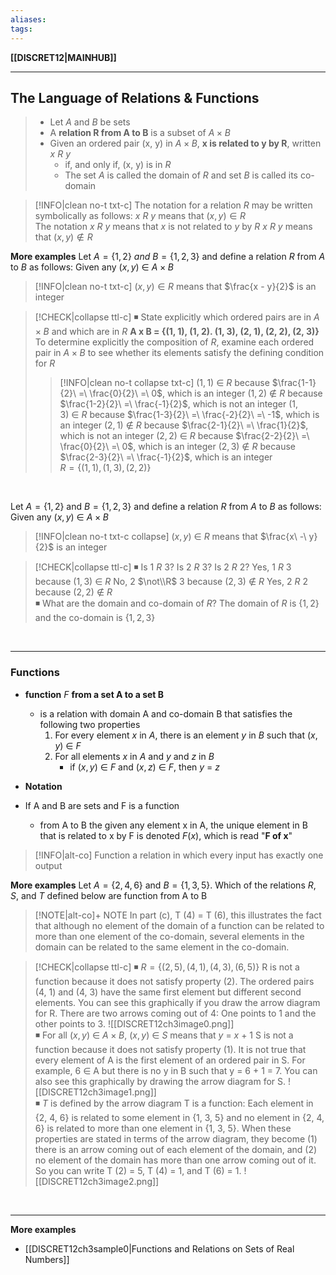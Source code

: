 ```yaml
---
aliases:
tags:
---
```

**[[DISCRET12|MAINHUB]]**

---
## The Language of Relations & Functions
>- Let $A$ and $B$ be sets
>- A **relation R from A to B** is a subset of $A \times B$
>- Given an ordered pair (x, y) in $A \times B$, **x is related to y by R**, written $x\ R\ y$
>	- if, and only if, (x, y) is in $R$
>	- The set $A$ is called  the domain of $R$ and set $B$ is called its co-domain

>[!INFO|clean no-t txt-c]
> The notation for a relation $R$ may be written symbolically as follows:
> $x\ R\ y$ means that $(x, y) \in R$
> <br>
> The notation $x\ R\ y$ means that $x$ is not related to $y$ by $R$
> $x\ R\ y$ means that $(x, y) \notin R$

**More examples**
Let $A = \{1, 2\}\ and\ B = \{1, 2, 3\}$ and define a relation $R$ from $A$ to $B$ as follows: Given any $(x, y)\ \in\ A \times B$

>[!INFO|clean no-t txt-c]
$(x, y) \in R$ means that $\frac{x - y}{2}$ is an integer

>[!CHECK|collapse ttl-c]
> ◾ State explicitly which ordered pairs are in $A \times B$ and which are in $R$
> **A x B = {(1, 1), (1, 2). (1, 3), (2, 1), (2, 2), (2, 3)}** To determine explicitly the composition of $R$, examine each ordered pair in $A \times B$ to see whether its elements satisfy the defining condition for $R$
> &nbsp;
>>[!INFO|clean no-t collapse txt-c]
>> $(1, 1)\ \in\ R$ because $\frac{1-1}{2}\ =\ \frac{0}{2}\ =\ 0$, which is an integer
>> $(1, 2)\ \notin\ R$ because $\frac{1-2}{2}\ =\ \frac{-1}{2}$, which is not an integer
>> $(1, 3)\ \in\ R$ because $\frac{1-3}{2}\ =\ \frac{-2}{2}\ =\ -1$, which is an integer
>> $(2, 1)\ \notin\ R$ because $\frac{2-1}{2}\ =\ \frac{1}{2}$, which is not an integer
>> $(2, 2)\ \in\ R$ because $\frac{2-2}{2}\ =\ \frac{0}{2}\ =\ 0$, which is an integer
>> $(2, 3)\ \notin\ R$ because $\frac{2-3}{2}\ =\ \frac{-1}{2}$, which is an integer
>> <br>
>> $R = \{(1, 1), (1, 3), (2, 2)\}$

<br>

Let $A = \{1, 2\}$ and $B = \{1, 2, 3\}$ and define a relation $R$ from $A$ to $B$ as follows: Given any $(x, y)\ \in\ A \times B$
>[!INFO|clean no-t txt-c collapse]
> $(x, y)\ \in\ R$ means  that $\frac{x\ -\ y}{2}$ is an integer

>[!CHECK|collapse ttl-c]
> ◾ Is 1 $R$ 3? Is 2 $R$ 3? Is 2 $R$ 2?
> Yes, 1 $R$ 3 because $(1, 3)\ \in\ R$
> No, 2 $\not\\R$ 3 because $(2, 3)\ \notin\ R$
> Yes, 2 $R$ 2 because $(2, 2)\ \notin\ R$
> <br>
> ◾ What are the domain and co-domain of $R$?
> The domain of $R$ is $\{1, 2\}$ and the co-domain is $\{1, 2, 3\}$

<br>

---
### Functions
- **function** $F$ **from a set A to a set B**
	- is a relation with domain A and co-domain B that satisfies the following two properties
		1. For every element $x$ in $A$, there is an element $y$ in $B$ such that $(x, y)\ \in\ F$
		2. For all elements $x$ in $A$ and $y$ and $z$ in $B$
			- if $(x, y)\ \in\ F$ and $(x, z)\ \in\ F$, then $y\ =\ z$

- **Notation**
- If A and B are sets and F is a function
	- from A to B the given any element x in A, the unique element in B that is related to x by F is denoted $F(x)$, which is read "**F of x**"

>[!INFO|alt-co] Function
> a relation in which every input has exactly one output

**More examples**
Let $A = \{2, 4, 6\}$ and $B = \{1, 3, 5\}$. Which of the relations $R$, $S$, and $T$ defined below are function from A to B
>[!NOTE|alt-co]+ NOTE
> In part (c), T (4) = T (6), this illustrates the fact that although no element of the domain of a function can be related to more than one element of the co-domain, several elements in the domain can be related to the same element in the co-domain.

>[!CHECK|collapse ttl-c]
> ◾ $R = \{(2, 5), (4, 1), (4, 3), (6, 5)\}$
> R is not a function because it does not satisfy property (2). The ordered pairs (4, 1) and (4, 3) have the same first element but different second elements. You can see this graphically if you draw the arrow diagram for R. There are two arrows coming out of 4: One points to 1 and the other points to 3.
> ![[DISCRET12ch3image0.png]]
> <br>
> ◾ For all $(x, y)\ \in\ A \times B$, $(x, y)\ \in\ S$ means that $y\ =\ x\ +\ 1$
> S is not a function because it does not satisfy property (1). It is not true that every element of A is the first element of an ordered pair in S. For example, 6 ∈ A but there is no y in B such that y = 6 + 1 = 7. You can also see this graphically by drawing the arrow diagram for S.
> ![[DISCRET12ch3image1.png]]
> <br>
> ◾ $T$ is defined by the arrow diagram
> T is a function: Each element in {2, 4, 6} is related to some element in {1, 3, 5} and no element in {2, 4, 6} is related to more than one element in {1, 3, 5}. When these properties are stated in terms of the arrow diagram, they become (1) there is an arrow coming out of each element of the domain, and (2) no element of the domain has more than one arrow coming out of it. So you can write T (2) = 5, T (4) = 1, and T (6) = 1.
> ![[DISCRET12ch3image2.png]]

<br>

---
**More examples**
- [[DISCRET12ch3sample0|Functions and Relations on Sets of Real Numbers]]